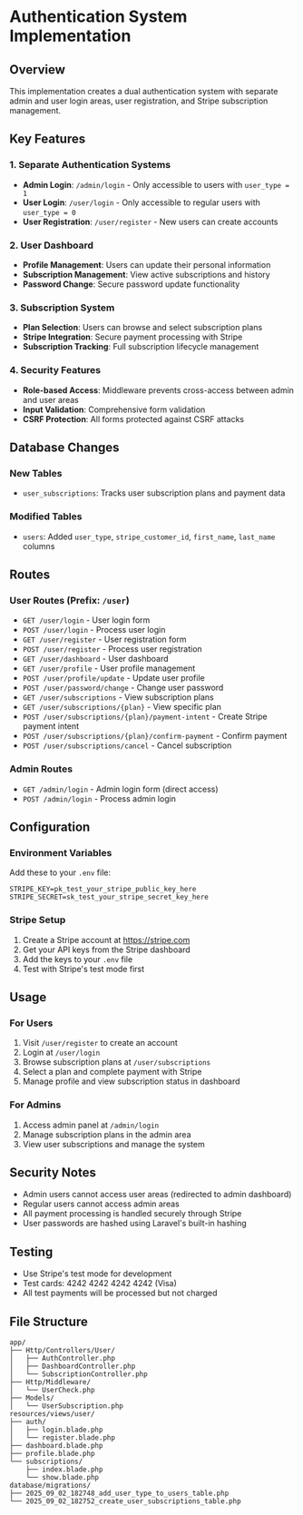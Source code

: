 # Authentication System Implementation

## Overview
This implementation creates a dual authentication system with separate admin and user login areas, user registration, and Stripe subscription management.

## Key Features

### 1. Separate Authentication Systems
- **Admin Login**: `/admin/login` - Only accessible to users with `user_type = 1`
- **User Login**: `/user/login` - Only accessible to regular users with `user_type = 0`
- **User Registration**: `/user/register` - New users can create accounts

### 2. User Dashboard
- **Profile Management**: Users can update their personal information
- **Subscription Management**: View active subscriptions and history
- **Password Change**: Secure password update functionality

### 3. Subscription System
- **Plan Selection**: Users can browse and select subscription plans
- **Stripe Integration**: Secure payment processing with Stripe
- **Subscription Tracking**: Full subscription lifecycle management

### 4. Security Features
- **Role-based Access**: Middleware prevents cross-access between admin and user areas
- **Input Validation**: Comprehensive form validation
- **CSRF Protection**: All forms protected against CSRF attacks

## Database Changes

### New Tables
- `user_subscriptions`: Tracks user subscription plans and payment data

### Modified Tables
- `users`: Added `user_type`, `stripe_customer_id`, `first_name`, `last_name` columns

## Routes

### User Routes (Prefix: `/user`)
- `GET /user/login` - User login form
- `POST /user/login` - Process user login
- `GET /user/register` - User registration form
- `POST /user/register` - Process user registration
- `GET /user/dashboard` - User dashboard
- `GET /user/profile` - User profile management
- `POST /user/profile/update` - Update user profile
- `POST /user/password/change` - Change user password
- `GET /user/subscriptions` - View subscription plans
- `GET /user/subscriptions/{plan}` - View specific plan
- `POST /user/subscriptions/{plan}/payment-intent` - Create Stripe payment intent
- `POST /user/subscriptions/{plan}/confirm-payment` - Confirm payment
- `POST /user/subscriptions/cancel` - Cancel subscription

### Admin Routes
- `GET /admin/login` - Admin login form (direct access)
- `POST /admin/login` - Process admin login

## Configuration

### Environment Variables
Add these to your `.env` file:
```
STRIPE_KEY=pk_test_your_stripe_public_key_here
STRIPE_SECRET=sk_test_your_stripe_secret_key_here
```

### Stripe Setup
1. Create a Stripe account at https://stripe.com
2. Get your API keys from the Stripe dashboard
3. Add the keys to your `.env` file
4. Test with Stripe's test mode first

## Usage

### For Users
1. Visit `/user/register` to create an account
2. Login at `/user/login`
3. Browse subscription plans at `/user/subscriptions`
4. Select a plan and complete payment with Stripe
5. Manage profile and view subscription status in dashboard

### For Admins
1. Access admin panel at `/admin/login`
2. Manage subscription plans in the admin area
3. View user subscriptions and manage the system

## Security Notes
- Admin users cannot access user areas (redirected to admin dashboard)
- Regular users cannot access admin areas
- All payment processing is handled securely through Stripe
- User passwords are hashed using Laravel's built-in hashing

## Testing
- Use Stripe's test mode for development
- Test cards: 4242 4242 4242 4242 (Visa)
- All test payments will be processed but not charged

## File Structure
```
app/
├── Http/Controllers/User/
│   ├── AuthController.php
│   ├── DashboardController.php
│   └── SubscriptionController.php
├── Http/Middleware/
│   └── UserCheck.php
├── Models/
│   └── UserSubscription.php
resources/views/user/
├── auth/
│   ├── login.blade.php
│   └── register.blade.php
├── dashboard.blade.php
├── profile.blade.php
└── subscriptions/
    ├── index.blade.php
    └── show.blade.php
database/migrations/
├── 2025_09_02_182748_add_user_type_to_users_table.php
└── 2025_09_02_182752_create_user_subscriptions_table.php
```
